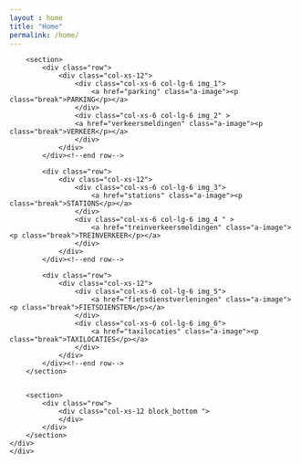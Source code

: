 ```yaml
---
layout : home
title: "Home"
permalink: /home/
---
```

<div class="container">
    <div class="row">
    <div class=" col-xs-12 wrapper_home">
        <section>
        <div class="row">
            <div class="col-xs-12 padding_bottom-block">
                <section class="sidebar">
                    <div class="loader2">
                    </div>
                    <!-- JS content weerbericht -->
                </section>
            </div>
        </div>
        </section>

        <section>
            <div class="row">
                <div class="col-xs-12">
                    <div class="col-xs-6 col-lg-6 img_1">
                        <a href="parking" class="a-image"><p class="break">PARKING</p></a>
                    </div>
                    <div class="col-xs-6 col-lg-6 img_2" >
                    <a href="verkeersmeldingen" class="a-image"><p class="break">VERKEER</p></a>
                    </div>
                </div>
            </div><!--end row-->

            <div class="row">
                <div class="col-xs-12">
                    <div class="col-xs-6 col-lg-6 img_3">
                        <a href="stations" class="a-image"><p class="break">STATIONS</p></a>
                    </div>
                    <div class="col-xs-6 col-lg-6 img_4 " >
                        <a href="treinverkeersmeldingen" class="a-image"><p class="break">TREINVERKEER</p></a>
                    </div>
                </div>
            </div><!--end row-->

            <div class="row">
                <div class="col-xs-12">
                    <div class="col-xs-6 col-lg-6 img_5">
                        <a href="fietsdienstverleningen" class="a-image"><p class="break">FIETSDIENSTEN</p></a>
                    </div>
                    <div class="col-xs-6 col-lg-6 img_6">
                        <a href="taxilocaties" class="a-image"><p class="break">TAXILOCATIES</p></a>
                    </div>
                </div>
            </div><!--end row-->
        </section>


        <section>
            <div class="row">
                <div class="col-xs-12 block_bottom ">
                </div>
            </div>
        </section>
    </div>
    </div>
</div>
